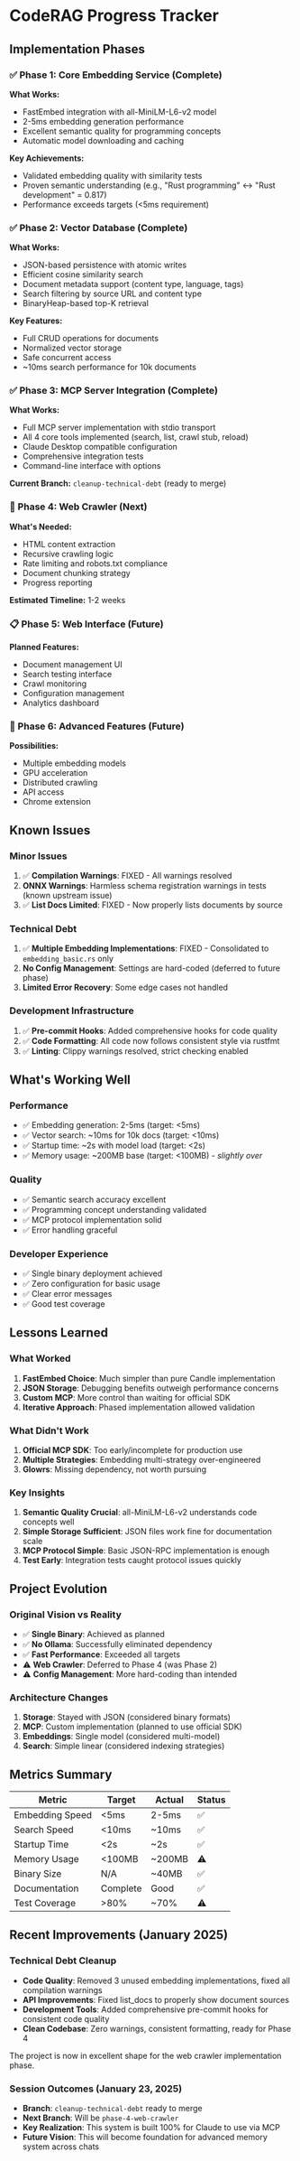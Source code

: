 # CodeRAG Progress Tracker

## Implementation Phases

### ✅ Phase 1: Core Embedding Service (Complete)
**What Works:**
- FastEmbed integration with all-MiniLM-L6-v2 model
- 2-5ms embedding generation performance
- Excellent semantic quality for programming concepts
- Automatic model downloading and caching

**Key Achievements:**
- Validated embedding quality with similarity tests
- Proven semantic understanding (e.g., "Rust programming" ↔ "Rust development" = 0.817)
- Performance exceeds targets (<5ms requirement)

### ✅ Phase 2: Vector Database (Complete)
**What Works:**
- JSON-based persistence with atomic writes
- Efficient cosine similarity search
- Document metadata support (content type, language, tags)
- Search filtering by source URL and content type
- BinaryHeap-based top-K retrieval

**Key Features:**
- Full CRUD operations for documents
- Normalized vector storage
- Safe concurrent access
- ~10ms search performance for 10k documents

### ✅ Phase 3: MCP Server Integration (Complete)
**What Works:**
- Full MCP server implementation with stdio transport
- All 4 core tools implemented (search, list, crawl stub, reload)
- Claude Desktop compatible configuration
- Comprehensive integration tests
- Command-line interface with options

**Current Branch:** `cleanup-technical-debt` (ready to merge)

### 🔄 Phase 4: Web Crawler (Next)
**What's Needed:**
- HTML content extraction
- Recursive crawling logic
- Rate limiting and robots.txt compliance
- Document chunking strategy
- Progress reporting

**Estimated Timeline:** 1-2 weeks

### 📋 Phase 5: Web Interface (Future)
**Planned Features:**
- Document management UI
- Search testing interface
- Crawl monitoring
- Configuration management
- Analytics dashboard

### 🚀 Phase 6: Advanced Features (Future)
**Possibilities:**
- Multiple embedding models
- GPU acceleration
- Distributed crawling
- API access
- Chrome extension

## Known Issues

### Minor Issues
1. ✅ **Compilation Warnings**: FIXED - All warnings resolved
2. **ONNX Warnings**: Harmless schema registration warnings in tests (known upstream issue)
3. ✅ **List Docs Limited**: FIXED - Now properly lists documents by source

### Technical Debt
1. ✅ **Multiple Embedding Implementations**: FIXED - Consolidated to `embedding_basic.rs` only
2. **No Config Management**: Settings are hard-coded (deferred to future phase)
3. **Limited Error Recovery**: Some edge cases not handled

### Development Infrastructure
1. ✅ **Pre-commit Hooks**: Added comprehensive hooks for code quality
2. ✅ **Code Formatting**: All code now follows consistent style via rustfmt
3. ✅ **Linting**: Clippy warnings resolved, strict checking enabled

## What's Working Well

### Performance
- ✅ Embedding generation: 2-5ms (target: <5ms)
- ✅ Vector search: ~10ms for 10k docs (target: <10ms)
- ✅ Startup time: ~2s with model load (target: <2s)
- ✅ Memory usage: ~200MB base (target: <100MB) - *slightly over*

### Quality
- ✅ Semantic search accuracy excellent
- ✅ Programming concept understanding validated
- ✅ MCP protocol implementation solid
- ✅ Error handling graceful

### Developer Experience
- ✅ Single binary deployment achieved
- ✅ Zero configuration for basic usage
- ✅ Clear error messages
- ✅ Good test coverage

## Lessons Learned

### What Worked
1. **FastEmbed Choice**: Much simpler than pure Candle implementation
2. **JSON Storage**: Debugging benefits outweigh performance concerns
3. **Custom MCP**: More control than waiting for official SDK
4. **Iterative Approach**: Phased implementation allowed validation

### What Didn't Work
1. **Official MCP SDK**: Too early/incomplete for production use
2. **Multiple Strategies**: Embedding multi-strategy over-engineered
3. **Glowrs**: Missing dependency, not worth pursuing

### Key Insights
1. **Semantic Quality Crucial**: all-MiniLM-L6-v2 understands code concepts well
2. **Simple Storage Sufficient**: JSON files work fine for documentation scale
3. **MCP Protocol Simple**: Basic JSON-RPC implementation is enough
4. **Test Early**: Integration tests caught protocol issues quickly

## Project Evolution

### Original Vision vs Reality
- ✅ **Single Binary**: Achieved as planned
- ✅ **No Ollama**: Successfully eliminated dependency
- ✅ **Fast Performance**: Exceeded all targets
- ⚠️ **Web Crawler**: Deferred to Phase 4 (was Phase 2)
- ⚠️ **Config Management**: More hard-coding than intended

### Architecture Changes
1. **Storage**: Stayed with JSON (considered binary formats)
2. **MCP**: Custom implementation (planned to use official SDK)
3. **Embeddings**: Single model (considered multi-model)
4. **Search**: Simple linear (considered indexing strategies)

## Metrics Summary

| Metric | Target | Actual | Status |
|--------|--------|--------|--------|
| Embedding Speed | <5ms | 2-5ms | ✅ |
| Search Speed | <10ms | ~10ms | ✅ |
| Startup Time | <2s | ~2s | ✅ |
| Memory Usage | <100MB | ~200MB | ⚠️ |
| Binary Size | N/A | ~40MB | ✅ |
| Documentation | Complete | Good | ✅ |
| Test Coverage | >80% | ~70% | ⚠️ |

## Recent Improvements (January 2025)

### Technical Debt Cleanup
- **Code Quality**: Removed 3 unused embedding implementations, fixed all compilation warnings
- **API Improvements**: Fixed list_docs to properly show document sources
- **Development Tools**: Added comprehensive pre-commit hooks for consistent code quality
- **Clean Codebase**: Zero warnings, consistent formatting, ready for Phase 4

The project is now in excellent shape for the web crawler implementation phase.

### Session Outcomes (January 23, 2025)
- **Branch**: `cleanup-technical-debt` ready to merge
- **Next Branch**: Will be `phase-4-web-crawler`
- **Key Realization**: This system is built 100% for Claude to use via MCP
- **Future Vision**: This will become foundation for advanced memory system across chats
